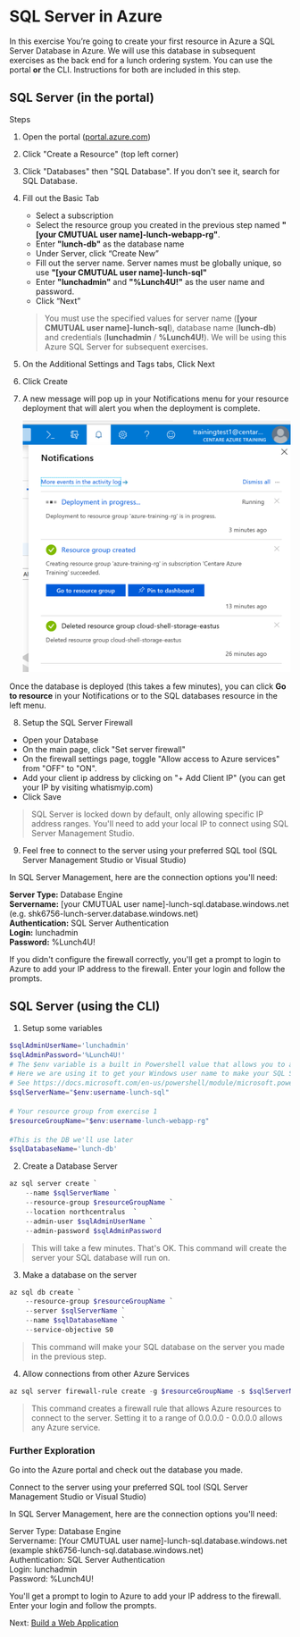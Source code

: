 # SQL Server in Azure

In this exercise You’re going to create your first resource in Azure a SQL Server Database in Azure. We will use this database in subsequent exercises as the back end for a lunch ordering system. You can use the portal **or** the CLI. Instructions for both are included in this step.

## SQL Server (in the portal)

Steps

1. Open the portal ([portal.azure.com](https://portal.azure.com))

2. Click "Create a Resource" (top left corner)

3. Click "Databases" then "SQL Database". If you don't see it, search for SQL Database.

4. Fill out the Basic Tab

	- Select a subscription
	- Select the resource group you created in the previous step named **"[your CMUTUAL user name]-lunch-webapp-rg"**.
	- Enter **"lunch-db"** as the database name
	- Under Server, click “Create New”
	- Fill out the server name. Server names must be globally unique, so use **"[your CMUTUAL user name]-lunch-sql"**
	- Enter **"lunchadmin"** and **"%Lunch4U!"** as the user name and password.
	- Click “Next”

	> You must use the specified values for server name (**[your CMUTUAL user name]-lunch-sql**), database name (**lunch-db**) and credentials (**lunchadmin** / **%Lunch4U!**). We will be using this Azure SQL Server for subsequent exercises.

5. On the Additional Settings and Tags tabs, Click Next

6. Click Create

7. A new message will pop up in your Notifications menu for your resource deployment that will alert you when the deployment is complete.

	![Notifications](images/notifications-deployment-in-progress.png)

Once the database is deployed (this takes a few minutes), you can click **Go to resource** in your Notifications or to the SQL databases resource in the left menu.

8. Setup the SQL Server Firewall
* Open your Database
* On the main page, click "Set server firewall" 
* On the firewall settings page, toggle "Allow access to Azure services" from "OFF" to "ON". 
* Add your client ip address by clicking on "+ Add Client IP" (you can get your IP by visiting whatismyip.com)
* Click Save

> SQL Server is locked down by default, only allowing specific IP address ranges. You'll need to add your local IP to connect using SQL Server Management Studio.

9. Feel free to connect to the server using your preferred SQL tool (SQL Server Management Studio or Visual Studio)

In SQL Server Management, here are the connection options you'll need: 

**Server Type:** Database Engine  
**Servername:** [your CMUTUAL user name]-lunch-sql.database.windows.net (e.g. shk6756-lunch-server.database.windows.net)  
**Authentication:** SQL Server Authentication  
**Login:** lunchadmin  
**Password:** %Lunch4U!  

If you didn't configure the firewall correctly, you'll get a prompt to login to Azure to add your IP address to the firewall. Enter your login and follow the prompts.

## SQL Server (using the CLI)

1. Setup some variables

```PowerShell
$sqlAdminUserName='lunchadmin'
$sqlAdminPassword='%Lunch4U!'
# The $env variable is a built in Powershell value that allows you to access system information.
# Here we are using it to get your Windows user name to make your SQL Server name unique.
# See https://docs.microsoft.com/en-us/powershell/module/microsoft.powershell.core/about/about_environment_variables?view=powershell-6
$sqlServerName="$env:username-lunch-sql"

# Your resource group from exercise 1
$resourceGroupName="$env:username-lunch-webapp-rg"

#This is the DB we'll use later
$sqlDatabaseName='lunch-db'
```

2. Create a Database Server

```powershell
az sql server create `
	--name $sqlServerName `
	--resource-group $resourceGroupName `
	--location northcentralus  `
	--admin-user $sqlAdminUserName `
	--admin-password $sqlAdminPassword
```

> This will take a few minutes. That's OK. This command will create the server your SQL database will run on.

3. Make a database on the server

```powershell
az sql db create `
	--resource-group $resourceGroupName `
	--server $sqlServerName `
	--name $sqlDatabaseName `
	--service-objective S0
```

> This command will make your SQL database on the server you made in the previous step.

4. Allow connections from other Azure Services

```powershell
az sql server firewall-rule create -g $resourceGroupName -s $sqlServerName -n "allowAzure" --start-ip-address 0.0.0.0 --end-ip-address 0.0.0.0
```

> This command creates a firewall rule that allows Azure resources to connect to the server. Setting it to a range of 0.0.0.0 - 0.0.0.0 allows any Azure service.

### Further Exploration
Go into the Azure portal and check out the database you made.

Connect to the server using your preferred SQL tool (SQL Server Management Studio or Visual Studio)

In SQL Server Management, here are the connection options you'll need: 

Server Type: Database Engine  
Servername: [Your CMUTUAL user name]-lunch-sql.database.windows.net (example shk6756-lunch-sql.database.windows.net)  
Authentication: SQL Server Authentication  
Login: lunchadmin  
Password: %Lunch4U!  

You'll get a prompt to login to Azure to add your IP address to the firewall. Enter your login and follow the prompts.

Next: [Build a Web Application](04-web-apps.md)
